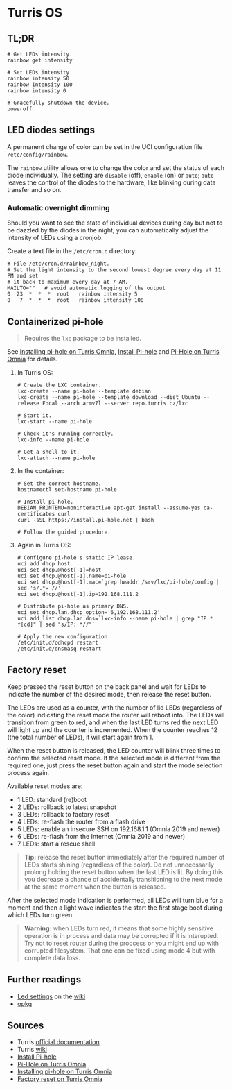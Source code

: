 # Turris OS

## TL;DR

```shell
# Get LEDs intensity.
rainbow get intensity

# Set LEDs intensity.
rainbow intensity 50
rainbow intensity 100
rainbow intensity 0

# Gracefully shutdown the device.
poweroff
```

## LED diodes settings

A permanent change of color can be set in the UCI configuration file `/etc/config/rainbow`.

The `rainbow` utility allows one to change the color and set the status of each diode individually. The setting are `disable` (off), `enable` (on) or `auto`; `auto` leaves the control of the diodes to the hardware, like blinking during data transfer and so on.

### Automatic overnight dimming

Should you want to see the state of individual devices during day but not to be dazzled by the diodes in the night, you can automatically adjust the intensity of LEDs using a cronjob.

Create a text file in the `/etc/cron.d` directory:

```text
# File /etc/cron.d/rainbow_night.
# Set the light intensity to the second lowest degree every day at 11 PM and set
# it back to maximum every day at 7 AM.
MAILTO=""   # avoid automatic logging of the output
0  23  *  *  *  root   rainbow intensity 5
0   7  *  *  *  root   rainbow intensity 100
```

## Containerized pi-hole

> Requires the `lxc` package to be installed.

See [Installing pi-hole on Turris Omnia], [Install Pi-hole] and [Pi-Hole on Turris Omnia] for details.

1. In Turris OS:

   ```shell
   # Create the LXC container.
   lxc-create --name pi-hole --template debian
   lxc-create --name pi-hole --template download --dist Ubuntu --release Focal --arch armv7l --server repo.turris.cz/lxc

   # Start it.
   lxc-start --name pi-hole

   # Check it's running correctly.
   lxc-info --name pi-hole

   # Get a shell to it.
   lxc-attach --name pi-hole
   ```

1. In the container:

   ```shell
   # Set the correct hostname.
   hostnamectl set-hostname pi-hole

   # Install pi-hole.
   DEBIAN_FRONTEND=noninteractive apt-get install --assume-yes ca-certificates curl
   curl -sSL https://install.pi-hole.net | bash

   # Follow the guided procedure.
   ```

1. Again in Turris OS:

   ```shell
   # Configure pi-hole's static IP lease.
   uci add dhcp host
   uci set dhcp.@host[-1]=host
   uci set dhcp.@host[-1].name=pi-hole
   uci set dhcp.@host[-1].mac=`grep hwaddr /srv/lxc/pi-hole/config | sed 's/.*= //'`
   uci set dhcp.@host[-1].ip=192.168.111.2

   # Distribute pi-hole as primary DNS.
   uci set dhcp.lan.dhcp_option='6,192.168.111.2'
   uci add_list dhcp.lan.dns=`lxc-info --name pi-hole | grep "IP.* f[cd]" | sed "s/IP: *//"`

   # Apply the new configuration.
   /etc/init.d/odhcpd restart
   /etc/init.d/dnsmasq restart
   ```

## Factory reset

Keep pressed the reset button on the back panel and wait for LEDs to indicate the number of the desired mode, then release the reset button.

The LEDs are used as a counter, with the number of lid LEDs (regardless of the color) indicating the reset mode the router will reboot into. The LEDs will transition from green to red, and when the last LED turns red the next LED will light up and the counter is incremented. When the counter reaches 12 (the total number of LEDs), it will start again from 1.

When the reset button is released, the LED counter will blink three times to confirm the selected reset mode. If the selected mode is different from the required one, just press the reset button again and start the mode selection process again.

Available reset modes are:

- 1 LED: standard (re)boot
- 2 LEDs: rollback to latest snapshot
- 3 LEDs: rollback to factory reset
- 4 LEDs: re-flash the router from a flash drive
- 5 LEDs: enable an insecure SSH on 192.168.1.1 (Omnia 2019 and newer)
- 6 LEDs: re-flash from the Internet (Omnia 2019 and newer)
- 7 LEDs: start a rescue shell

> **Tip:** release the reset button immediately after the required number of LEDs starts shining (regardless of the color). Do not unnecessarily prolong holding the reset button when the last LED is lit. By doing this you decrease a chance of accidentally transitioning to the next mode at the same moment when the button is released.

After the selected mode indication is performed, all LEDs will turn blue for a moment and then a light wave indicates the start the first stage boot during which LEDs turn green.

> **Warning:** when LEDs turn red, it means that some highly sensitive operation is in process and data may be corrupted if it is interupted. Try not to reset router during the proccess or you might end up with corrupted filesystem. That one can be fixed using mode 4 but with complete data loss.

## Further readings

- [Led settings][wiki led settings] on the [wiki][turris wiki]
- [opkg]

[opkg]: opkg.md
[wiki led settings]: https://wiki.turris.cz/doc/en/howto/led_settings

## Sources

- Turris [official documentation][docs]
- Turris [wiki][turris wiki]
- [Install Pi-hole]
- [Pi-Hole on Turris Omnia]
- [Installing pi-hole on Turris Omnia]
- [Factory reset on Turris Omnia]

[docs]: https://docs.turris.cz
[factory reset on turris omnia]: https://docs.turris.cz/hw/omnia/rescue-modes/
[install pi-hole]: https://github.com/nminten/turris-omnia_documentation/blob/master/howtos/pihole.md
[installing pi-hole on turris omnia]: https://blog.weinreich.org/posts/2020/2020-05-02-turris-omnia-pihole/
[openwrt uci]: https://openwrt.org/docs/guide-user/base-system/uci
[pi-hole on turris omnia]: http://polster.github.io/2017/08/04/Pi-Hole-on-Turris.html
[turris wiki]: https://wiki.turris.cz/doc/en/start
